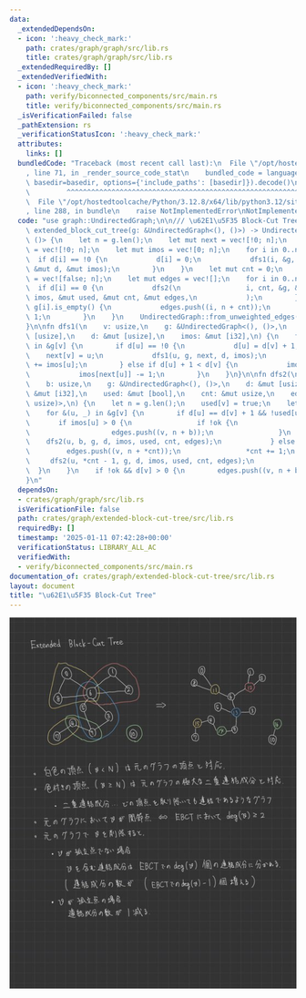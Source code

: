 ```yaml
---
data:
  _extendedDependsOn:
  - icon: ':heavy_check_mark:'
    path: crates/graph/graph/src/lib.rs
    title: crates/graph/graph/src/lib.rs
  _extendedRequiredBy: []
  _extendedVerifiedWith:
  - icon: ':heavy_check_mark:'
    path: verify/biconnected_components/src/main.rs
    title: verify/biconnected_components/src/main.rs
  _isVerificationFailed: false
  _pathExtension: rs
  _verificationStatusIcon: ':heavy_check_mark:'
  attributes:
    links: []
  bundledCode: "Traceback (most recent call last):\n  File \"/opt/hostedtoolcache/Python/3.12.8/x64/lib/python3.12/site-packages/onlinejudge_verify/documentation/build.py\"\
    , line 71, in _render_source_code_stat\n    bundled_code = language.bundle(stat.path,\
    \ basedir=basedir, options={'include_paths': [basedir]}).decode()\n          \
    \         ^^^^^^^^^^^^^^^^^^^^^^^^^^^^^^^^^^^^^^^^^^^^^^^^^^^^^^^^^^^^^^^^^^^^^^^^^^^^^^^^^\n\
    \  File \"/opt/hostedtoolcache/Python/3.12.8/x64/lib/python3.12/site-packages/onlinejudge_verify/languages/rust.py\"\
    , line 288, in bundle\n    raise NotImplementedError\nNotImplementedError\n"
  code: "use graph::UndirectedGraph;\n\n/// \u62E1\u5F35 Block-Cut Tree  \npub fn\
    \ extended_block_cut_tree(g: &UndirectedGraph<(), ()>) -> UndirectedGraph<(),\
    \ ()> {\n    let n = g.len();\n    let mut next = vec![!0; n];\n    let mut d\
    \ = vec![!0; n];\n    let mut imos = vec![0; n];\n    for i in 0..n {\n      \
    \  if d[i] == !0 {\n            d[i] = 0;\n            dfs1(i, &g, &mut next,\
    \ &mut d, &mut imos);\n        }\n    }\n    let mut cnt = 0;\n    let mut used\
    \ = vec![false; n];\n    let mut edges = vec![];\n    for i in 0..n {\n      \
    \  if d[i] == 0 {\n            dfs2(\n                i, cnt, &g, &mut d, &mut\
    \ imos, &mut used, &mut cnt, &mut edges,\n            );\n        }\n        if\
    \ g[i].is_empty() {\n            edges.push((i, n + cnt));\n            cnt +=\
    \ 1;\n        }\n    }\n    UndirectedGraph::from_unweighted_edges(n + cnt, &edges)\n\
    }\n\nfn dfs1(\n    v: usize,\n    g: &UndirectedGraph<(), ()>,\n    next: &mut\
    \ [usize],\n    d: &mut [usize],\n    imos: &mut [i32],\n) {\n    for &(u, _)\
    \ in &g[v] {\n        if d[u] == !0 {\n            d[u] = d[v] + 1;\n        \
    \    next[v] = u;\n            dfs1(u, g, next, d, imos);\n            imos[v]\
    \ += imos[u];\n        } else if d[u] + 1 < d[v] {\n            imos[v] += 1;\n\
    \            imos[next[u]] -= 1;\n        }\n    }\n}\n\nfn dfs2(\n    v: usize,\n\
    \    b: usize,\n    g: &UndirectedGraph<(), ()>,\n    d: &mut [usize],\n    imos:\
    \ &mut [i32],\n    used: &mut [bool],\n    cnt: &mut usize,\n    edges: &mut Vec<(usize,\
    \ usize)>,\n) {\n    let n = g.len();\n    used[v] = true;\n    let mut ok = false;\n\
    \    for &(u, _) in &g[v] {\n        if d[u] == d[v] + 1 && !used[u] {\n     \
    \       if imos[u] > 0 {\n                if !ok {\n                    ok = true;\n\
    \                    edges.push((v, n + b));\n                }\n            \
    \    dfs2(u, b, g, d, imos, used, cnt, edges);\n            } else {\n       \
    \         edges.push((v, n + *cnt));\n                *cnt += 1;\n           \
    \     dfs2(u, *cnt - 1, g, d, imos, used, cnt, edges);\n            }\n      \
    \  }\n    }\n    if !ok && d[v] > 0 {\n        edges.push((v, n + b));\n    }\n\
    }\n"
  dependsOn:
  - crates/graph/graph/src/lib.rs
  isVerificationFile: false
  path: crates/graph/extended-block-cut-tree/src/lib.rs
  requiredBy: []
  timestamp: '2025-01-11 07:42:28+00:00'
  verificationStatus: LIBRARY_ALL_AC
  verifiedWith:
  - verify/biconnected_components/src/main.rs
documentation_of: crates/graph/extended-block-cut-tree/src/lib.rs
layout: document
title: "\u62E1\u5F35 Block-Cut Tree"
---
```


![extended-block-cut-tree](https://raw.githubusercontent.com/37kt/cprs/images/ebct.jpg)
